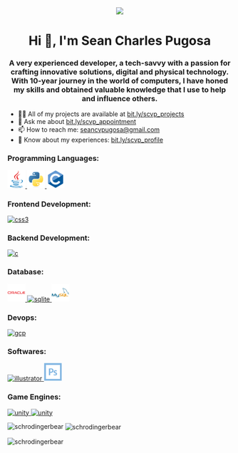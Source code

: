 <div id="header" align="center">
  <img src="https://doc-0o-8k-docs.googleusercontent.com/docs/securesc/5rn486agvoajf7s5d4lb80i0mt9ihfbm/rvd6lilod5n5sg7131c36pcs1skcpdl3/1691637375000/15501560893050417577/15501560893050417577/10g0bZOPTSu46J1gcJqa0bXCAFdEvllD6?e=view&ax=AH3YgiDqYNFWaIX8pk7yewawnwY647faM3Y544GxiR7XCnWajS-vdaenqCtPVu9EHXYuQCw1xRDm1HCL3f3YpSFQdtM0fs1K5jp5q_4qMWW6lBxekSsMW4FNCbt1U9_jS18mnB6RJPg05ev7g49b4Wfz0uw7q3Wrxo9D_1DHTgOCXMyqsVxkIR5Iix1EVstN59HU6SHhj7DnHiVDwNMJOhyVVjl7wk2A_guTGPFMwvN9AgC35k3juINefm0N-qR08XfMS34I27pznrKFTloWwWYiC87BAFNMZy1UXd2NrI7svMlc7Z4iN8dVDeWy7QK5CpwFKXKCjW2YvFF3Pd65qHISRe5zd8ENiEYaNKgqpOjExreqcCVSL-KoA7h1OiEaCbLMZFz69tAqp1YtILU00oBDPCqpLefCdiLNNqlf9rCAgpDx2gfm3VfQXJriEtTjh7Vv5GYK2KdTJveufP7TcVS46RdsmfiXDU5ZM0L2ZsrvqLPV-86m_P2oeCcyePo39QLYuWzQpMpEDonbJ7A_pHbTeWPoXC4VLnys0f4yw8qQoJ64wdksVgROCwm16JdBPJmFCvFbsqIEKI0a3-IqIZLM0ETm7nZpRVI9vNx77DzQfMaC3fS7quYBqZC5GPIJEeXRLmebqqVTNeV7_hxqmwNZthHlbEPTPxate2-JJUS53INTvNHp0Ftvegk1bAwwtPJv-mUXSolrVxQsqHuWDafCN1QnztUCo-udkevj4hX2-mdNYD3JrsGVhT_0D88QNBOF3TPEoRJ4VF_505HthYomACil-IS8iYBw-QyEAeYMFdMeauS_n2oizzSVVQxeknpkOeG4O4T1_p2nbbXjir7yeLM3rVllKp7_qsgTmbc4b8rGrXViQjL6VAStbW2m7ux4Ckua45Car6NWUKO0Ctpuu_F-2MoSSwUKqqhifWbm_RkgeT8-GhU2LvppXj4mv9iHG9jN_8StxFhqhiVxeL6WMejakmtrr0-cwIUp-5a4ixQ&uuid=ef915795-7baf-45f9-a4de-e5d2db44c350&authuser=0&nonce=ehqtld0m2lkee&user=15501560893050417577&hash=8pf7777nvkt35bra8vlq3chqtkir3fnt" width="100"/>
</div>

<h1 align="center">Hi 👋, I'm Sean Charles Pugosa</h1>
<h3 align="center">A very experienced developer, a tech-savvy with a passion for crafting innovative solutions, digital and physical technology. With 10-year journey in the world of computers, I have honed my skills and obtained valuable knowledge that I use to help and influence others.</h3>

<ul>
  <li>👨‍💻 All of my projects are available at <a href="https://bit.ly/scvp_projects" target="_blank">bit.ly/scvp_projects</a></li>
  <li>💬 Ask me about <a href="https://bit.ly/scvp_appointment" target="_blank">bit.ly/scvp_appointment</a></li>
  <li>📫 How to reach me: <a href="mailto:seancvpugosa@gmail.com" target="_blank">seancvpugosa@gmail.com</a></li>
  <li>📄 Know about my experiences: <a href="https://bit.ly/scvp_profile" target="_blank">bit.ly/scvp_profile</a></li>
</ul>

<h3 align="left">Programming Languages:</h3>
<p align="left">
    <a href="https://www.java.com" target="_blank" rel="noreferrer">
        <img src="https://raw.githubusercontent.com/devicons/devicon/master/icons/java/java-original.svg" alt="java" width="40" height="40"/>
    </a>
    <a href="https://www.python.org" target="_blank" rel="noreferrer">
        <img src="https://raw.githubusercontent.com/devicons/devicon/master/icons/python/python-original.svg" alt="python" width="40" height="40"/>
    </a>
    <a href="https://raw.githubusercontent.com/devicons/devicon/master/icons/c/c-original.svg" target="_blank" rel="noreferrer">
        <img src="https://raw.githubusercontent.com/devicons/devicon/master/icons/c/c-original.svg" alt="c" width="40" height="40"/>
    </a>
    <!-- Add more language icons here -->
</p>
<h3 align="left">Frontend Development:</h3>
<p align="left">
    <a href="https://www.w3schools.com/css/" target="_blank" rel="noreferrer">
        <img src="https://www.freepnglogos.com/uploads/html5-logo-png/html5-logo-devextreme-multi-purpose-controls-html-javascript-3.png" alt="css3" width="120" height="40"/>
    </a>
    <!-- Add more frontend development icons here -->
</p>
<h3 align="left">Backend Development:</h3>
<p align="left">
      <a href=https://www.php.net/" target="_blank" rel="noreferrer">
        <img src="https://upload.wikimedia.org/wikipedia/commons/thumb/2/27/PHP-logo.svg/800px-PHP-logo.svg.png" alt="c" width="80" height="40"/>
    </a>
    <!-- Add backend development icons here -->
</p>
<h3 align="left">Database:</h3>
<p align="left">
    <a href="https://www.oracle.com/" target="_blank" rel="noreferrer" >
        <img src="https://raw.githubusercontent.com/devicons/devicon/master/icons/oracle/oracle-original.svg" alt="oracle" width="40" height="40"/>
    </a>
    <a href="https://www.sqlite.org/" target="_blank" rel="noreferrer" >
        <img src="https://upload.wikimedia.org/wikipedia/commons/thumb/9/97/Sqlite-square-icon.svg/2048px-Sqlite-square-icon.svg.png" alt="sqlite" width="40" height="40"/>
    </a>
    <a href="https://www.mysql.com/" target="_blank" rel="noreferrer" >
        <img src="https://raw.githubusercontent.com/devicons/devicon/master/icons/mysql/mysql-original-wordmark.svg" alt="mysql" width="40" height="40"/>
    </a>
    <!-- Add more database icons here -->
</p>
<h3 align="left">Devops:</h3>
<p align="left">
    <a href="https://cloud.google.com" target="_blank" rel="noreferrer">
        <img src="https://www.vectorlogo.zone/logos/google_cloud/google_cloud-icon.svg" alt="gcp" width="40" height="40"/>
    </a>
    <!-- Add more DevOps icons here -->
</p>
<h3 align="left">Softwares:</h3>
<p align="left">
    <a href="https://www.adobe.com/in/products/illustrator.html" target="_blank" rel="noreferrer">
        <img src="https://www.vectorlogo.zone/logos/adobe_illustrator/adobe_illustrator-icon.svg" alt="illustrator" width="40" height="40"/>
    </a>
    <a href="https://www.photoshop.com/en" target="_blank" rel="noreferrer">
        <img src="https://raw.githubusercontent.com/devicons/devicon/master/icons/photoshop/photoshop-line.svg" alt="photoshop" width="40" height="40"/>
    </a>
    <!-- Add more software icons here -->
</p>
<h3 align="left">Game Engines:</h3>
<p align="left">
    <a href="https://unity.com/" target="_blank" rel="noreferrer">
        <img src="https://www.vectorlogo.zone/logos/unity3d/unity3d-icon.svg" alt="unity" width="40" height="40"/>
    </a>
      <a href="https://create.roblox.com/" target="_blank" rel="noreferrer">
        <img src="https://upload.wikimedia.org/wikipedia/commons/thumb/5/58/Roblox_Studio_logo_2021_present.svg/2048px-Roblox_Studio_logo_2021_present.svg.png" alt="unity" width="40" height="40"/>
    </a>
    <!-- Add more game engine icons here -->
</p>

<p><img align="left" src="https://github-readme-stats.vercel.app/api/top-langs?username=schrodingerbear&show_icons=true&locale=en&layout=compact" alt="schrodingerbear" /></p>

<p>&nbsp;<img align="center" src="https://github-readme-stats.vercel.app/api?username=schrodingerbear&show_icons=true&locale=en" alt="schrodingerbear" /></p>

<p><img align="center" src="https://github-readme-streak-stats.herokuapp.com/?user=schrodingerbear&" alt="schrodingerbear" /></p>
